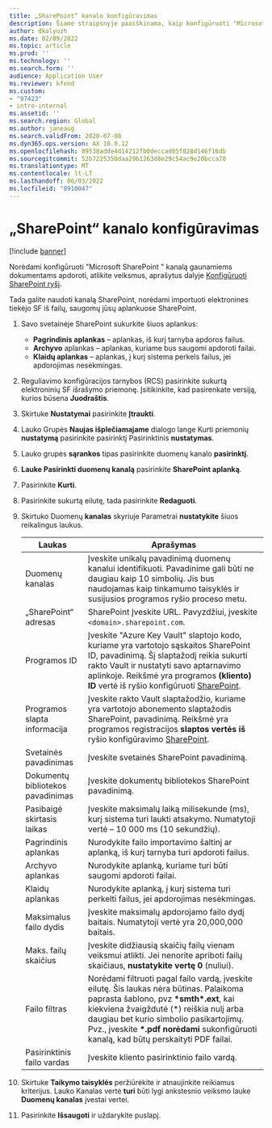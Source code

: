 ```yaml
---
title: „SharePoint“ kanalo konfigūravimas
description: Šiame straipsnyje paaiškinama, kaip konfigūruoti "Microsoft" kanalą SharePoint gaunaoms elektroninėms SF apdoroti.
author: dkalyuzh
ms.date: 02/09/2022
ms.topic: article
ms.prod: ''
ms.technology: ''
ms.search.form: ''
audience: Application User
ms.reviewer: kfend
ms.custom:
- "97423"
- intro-internal
ms.assetid: ''
ms.search.region: Global
ms.author: janeaug
ms.search.validFrom: 2020-07-08
ms.dyn365.ops.version: AX 10.0.12
ms.openlocfilehash: 89538adde4d14212fb0deccad05f828d146f16db
ms.sourcegitcommit: 52b7225350daa29b1263d8e29c54ac9e20bcca70
ms.translationtype: MT
ms.contentlocale: lt-LT
ms.lasthandoff: 06/03/2022
ms.locfileid: "8910047"
---
```

# <a name="configure-a-sharepoint-channel"></a>„SharePoint“ kanalo konfigūravimas

[!include [banner](../includes/banner.md)]

Norėdami konfigūruoti "Microsoft SharePoint " kanalą gaunamiems dokumentams apdoroti, atlikite veiksmus, aprašytus dalyje [Konfigūruoti SharePoint ryšį](e-invoicing-create-sharepoint-connection.md).

Tada galite naudoti kanalą SharePoint, norėdami importuoti elektronines tiekėjo SF iš failų, saugomų jūsų aplankuose SharePoint.

1. Savo svetainėje SharePoint sukurkite šiuos aplankus:

    - **Pagrindinis aplankas** – aplankas, iš kurį tarnyba apdoros failus.
    - **Archyvo** aplankas – aplankas, kuriame bus saugomi apdoroti failai.
    - **Klaidų aplankas** – aplankas, į kurį sistema perkels failus, jei apdorojimas nesėkmingas.

2. Reguliavimo konfigūracijos tarnybos (RCS) pasirinkite sukurtą elektroninių SF išrašymo priemonę. Įsitikinkite, kad pasirenkate versiją, kurios būsena **Juodraštis**.
3. Skirtuke **Nustatymai** pasirinkite **Įtraukti**.
4. Lauko Grupės **Naujas išplečiamajame** dialogo lange Kurti priemonių **nustatymą** pasirinkite pasirinktį Pasirinktinis **nustatymas**.
5. Lauko grupės **sąrankos** tipas pasirinkite duomenų kanalo **pasirinktį**.
6. **Lauke Pasirinkti duomenų kanalą** pasirinkite **SharePoint aplanką**.
7. Pasirinkite **Kurti**.
8. Pasirinkite sukurtą eilutę, tada pasirinkite **Redaguoti**.
9. Skirtuko Duomenų **kanalas** skyriuje Parametrai **nustatykite** šiuos reikalingus laukus.

    | Laukas                 | Aprašymas |
    |-----------------------|-------------|
    | Duomenų kanalas          | Įveskite unikalų pavadinimą duomenų kanalui identifikuoti. Pavadinime gali būti ne daugiau kaip 10 simbolių. Jis bus naudojamas kaip tinkamumo taisyklės ir susijusios programos ryšio proceso metu. |
    | „SharePoint“ adresas    | SharePoint Įveskite URL. Pavyzdžiui, įveskite `<domain>.sharepoint.com`. |
    | Programos ID        | Įveskite "Azure Key Vault" slaptojo kodo, kuriame yra vartotojo sąskaitos SharePoint ID, pavadinimą. Šį slaptažodį reikia sukurti rakto Vault ir nustatyti savo aptarnavimo aplinkoje. Reikšmė yra programos **(kliento) ID** vertė iš ryšio konfigūruoti [SharePoint](e-invoicing-create-sharepoint-connection.md). |
    | Programos slapta informacija    | Įveskite rakto Vault slaptažodžio, kuriame yra vartotojo abonemento slaptažodis SharePoint, pavadinimą. Reikšmė yra programos registracijos **slaptos vertės iš** ryšio konfigūravimo [SharePoint](e-invoicing-create-sharepoint-connection.md). |
    | Svetainės pavadinimas             | Įveskite svetainės SharePoint pavadinimą. |
    | Dokumentų bibliotekos pavadinimas | Įveskite dokumentų bibliotekos SharePoint pavadinimą. |
    | Pasibaigė skirtasis laikas               | Įveskite maksimalų laiką milisekunde (ms), kurį sistema turi laukti atsakymo. Numatytoji vertė – 10 000 ms (10 sekundžių). |
    | Pagrindinis aplankas           | Nurodykite failo importavimo šaltinį ar aplanką, iš kurį tarnyba turi apdoroti failus. |
    | Archyvo aplankas        | Nurodykite aplanką, kuriame turi būti saugomi apdoroti failai. |
    | Klaidų aplankas          | Nurodykite aplanką, į kurį sistema turi perkelti failus, jei apdorojimas nesėkmingas. |
    | Maksimalus failo dydis         | Įveskite maksimalų apdorojamo failo dydį baitais. Numatytoji vertė yra 20,000,000 baitais. |
    | Maks. failų skaičius      | Įveskite didžiausią skaičių failų vienam veiksmui atlikti. Jei nenorite apriboti failų skaičiaus, **nustatykite vertę 0** (nuliui). |
    | Failo filtras           | Norėdami filtruoti pagal failo vardą, įveskite eilutę. Šis laukas nėra būtinas. Palaikoma paprasta šablono, pvz **\*smth\*.ext**, kai kiekviena žvaigždutė (\*) reiškia nulį arba daugiau bet kurio simbolio pasikartojimų. Pvz., įveskite **\*.pdf norėdami** sukonfigūruoti kanalą, kad būtų perskaityti PDF failai. |
    | Pasirinktinis failo vardas      | Įveskite kliento pasirinktinio failo vardą. |

10. Skirtuke **Taikymo taisyklės** peržiūrėkite ir atnaujinkite reikiamus kriterijus. Lauko Kanalas vertė **turi** būti lygi ankstesnio veiksmo lauke **Duomenų kanalas** įvestai vertei.
11. Pasirinkite **Išsaugoti** ir uždarykite puslapį.
